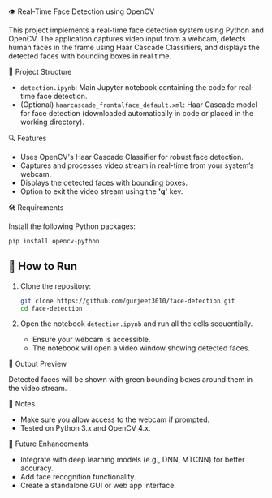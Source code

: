 👁️ Real-Time Face Detection using OpenCV

This project implements a real-time face detection system using Python and OpenCV. The application captures video input from a webcam, detects human faces in the frame using Haar Cascade Classifiers, and displays the detected faces with bounding boxes in real time.

📁 Project Structure

* `detection.ipynb`: Main Jupyter notebook containing the code for real-time face detection.
* (Optional) `haarcascade_frontalface_default.xml`: Haar Cascade model for face detection (downloaded automatically in code or placed in the working directory).

🔍 Features

* Uses OpenCV's Haar Cascade Classifier for robust face detection.
* Captures and processes video stream in real-time from your system’s webcam.
* Displays the detected faces with bounding boxes.
* Option to exit the video stream using the **'q'** key.

🛠️ Requirements

Install the following Python packages:

```bash
pip install opencv-python
```

## 🚀 How to Run

1. Clone the repository:

   ```bash
   git clone https://github.com/gurjeet3010/face-detection.git
   cd face-detection
   ```

2. Open the notebook `detection.ipynb` and run all the cells sequentially.

   * Ensure your webcam is accessible.
   * The notebook will open a video window showing detected faces.

📸 Output Preview

Detected faces will be shown with green bounding boxes around them in the video stream.

📌 Notes

* Make sure you allow access to the webcam if prompted.
* Tested on Python 3.x and OpenCV 4.x.

🧠 Future Enhancements

* Integrate with deep learning models (e.g., DNN, MTCNN) for better accuracy.
* Add face recognition functionality.
* Create a standalone GUI or web app interface.
